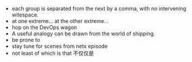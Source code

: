 - each group is separated from the next by a comma, with no intervening witespace.
- at one extreme... at the other extreme...
- hop on the DevOps wagon
- A useful analogy can be drawn from the world of shipping.
- be prone to
- stay tune for scenes from netx episode
- not least of which is that 不仅仅是